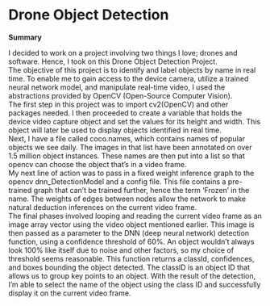 # Drone Object Detection

**Summary**  

I decided to work on a project involving two things I love; drones and software. Hence, I took on this Drone Object Detection Project.   
The objective of this project is to identify and label objects by name in real time. To enable me to gain access to the device camera, utilize a trained neural network model, and manipulate real-time video, I used the abstractions provided by OpenCV (Open-Source Computer Vision).
<br/>
The first step in this project was to import cv2(OpenCV) and other packages needed. I then proceeded to create a variable that holds the device video capture object and set the values for its height and width. This object will later be used to display objects identified in real time.   
Next, I have a file called coco.names, which contains names of popular objects we see daily. The images in that list have been annotated on over 1.5 million object instances. These names are then put into a list so that opencv can choose the object that’s in a video frame.  
My next line of action was to pass in a fixed weight inference graph to the opencv dnn_DetectionModel and a config file. This file contains a pre-trained graph that can’t be trained further, hence the term ‘Frozen’ in the name. The weights of edges between nodes allow the network to make natural deduction inferences on the current video frame.  
The final phases involved looping and reading the current video frame as an image array vector using the video object mentioned earlier. This image is then passed as a parameter to the DNN (deep neural network) detection function, using a confidence threshold of 60%. An object wouldn’t always look 100% like itself due to noise and other factors, so my choice of threshold seems reasonable. This function returns a classId, confidences, and boxes bounding the object detected. The classID is an object ID that allows us to group key points to an object. With the result of the detection, I’m able to select the name of the object using the class ID and successfully display it on the current video frame.
